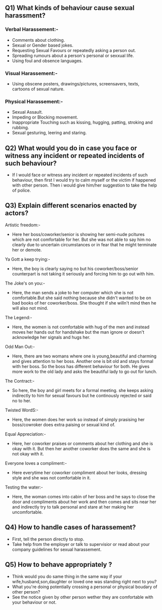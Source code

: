 
## Q1) What kinds of behaviour cause sexual harassment?
### Verbal Harassement:-
- Comments about clothing. <br>
- Sexual or Gender based jokes. <br>
- Requesting Sexual Favours or repeatedly asking a person out. <br>
- Spreading rumours about a person's personal or sexxual life. <br>
- Using foul and obsence languages. <br>

### Visual Harassement:-
- Using obscene posters, drawings/pictures, screensavers, texts, cartoons of sexual nature. <br>

### Physical Harassement:-
- Sexual Assault. <br>
- Impeding or Blocking movement. <br>
- Inappropriate Touching such as kissing, hugging, patting, stroking and rubbing. <br>
- Sexual gesturing, leering and staring. <br>

## Q2) What would you do in case you face or witness any incident or repeated incidents of such behaviour?
- If I would face or witness any incident or repeated incidents of such behaviour, then first I would try to calm myself or the victim if happened with other person. Then i would give him/her suggestion to take the help of police. <br> 

## Q3) Explain different scenarios enacted by actors?
Artistic freedom:- <br>
- Here her boss/coworker/senior is showing her semi-nude pcitures which are not comfortable for her. But she was not able to say him no clearly due to uncertain circumstances or in fear that he 
 might terminate her or demote. <br>


Ya Gott a keep trying:- <br>
- Here, the boy is clearly saying no but his coworker/boss/senior counterpart is not taking it seriously and forcing him to go out with him. <br>

The Joke's on you:- <br>
- Here, the man sends a joke to her computer which she is not comfortable.But she said nothing because she didn't wanted to be on bad books of her coworker/boss. She thought if she willn't mind 
 then he will also not mind. <br>
 
 The Legend:- <br>
 - Here, the women is not comfortable with hug of the men and instead moves her hands out for handshake but the man ignore or doesn't acknowledge her signals and hugs her. <br>
 
 Odd Man Out:- <br>
  - Here, there are two womans where one is young,beautiful and charming and gives attention to her boss. Another one is bit old and stays formal with her boss. So the boss has different behaviour for both. He gives more work to the old lady and asks the beautiful lady to go out for lunch. <br>
 
 The Contract:- <br>
 - So here, the boy and girl meets for a formal meeting. she keeps asking indirectly to him for sexual favours but he continously rejected or said no to her. <br>
 
 Twisted WordS:- <br>
 - Here, the women does her work so instead of simply prasising her boss/cowroker does extra paising or sexual kind of. <br>
  
  Equal Appreciation:- <br>
 - Here, her coworker praises or comments about her clothing and she is okay with it. But then her another coworker does the same and she is not okay with it. <br>
  
  Everyone loves a compliment:- <br>
 - Here everytime her coworker compliment about her looks, dressing style and she was not comfortable in it. <br>
  
 Testing the water:- <br>
 - Here, the woman comes into cabin of her boss and he says to close the door and compliments about her work and then comes and sits near her and indirectly try to talk personal and stare at her 
 making her uncomfortable. <br>

 ## Q4) How to handle cases of harassement?
 - First, tell the person directly to stop. <br>
 - Take help from the employer or talk to supervisior or read about your company guidelines for sexual harassement. <br>

## Q5) How to behave appropriately ?
- Think would you do same thing in the same way if your wife,husband,son,daughter or loved one was standing right next to you? <br>
- What you're doing potentially crossing a personal or physical boudary of other person? <br>
- See the notice given by other person wether they are comfortable with your behaviour or not. <br>

 




